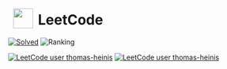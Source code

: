 <h1><sub><img src="https://w.wiki/4YnF" height="40" hspace="10"></sub>LeetCode</h1>

[![](https://tinyurl.com/y4yw8rfv "Solved")](https://leetcode-badge.vercel.app)
![](https://tinyurl.com/489jesv9 "Ranking")

[![LeetCode user thomas-heinis](https://img.shields.io/badge/dynamic/json?style=for-the-badge&labelColor=black&color=%23ffa116&label=Solved&query=solvedOverTotal&url=https%3A%2F%2Fleetcode-badge.vercel.app%2Fapi%2Fusers%2Fthomas-heinis&logo=leetcode&logoColor=yellow)](https://leetcode.com/thomas-heinis/)
[![LeetCode user thomas-heinis](https://img.shields.io/badge/dynamic/json?style=for-the-badge&labelColor=black&color=%23ffa116&label=Ranking&query=ranking&url=https%3A%2F%2Fleetcode-badge.vercel.app%2Fapi%2Fusers%2Fthomas-heinis&logo=leetcode&logoColor=yellow)](https://leetcode.com/thomas-heinis/)

